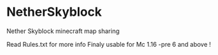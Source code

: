# NetherSkyblock

Nether Skyblock minecraft map sharing

Read Rules.txt for more info
Finaly usable for Mc 1.16 -pre 6 and above !
